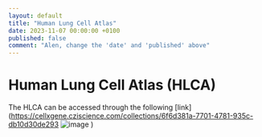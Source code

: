 ```yaml
---
layout: default
title: "Human Lung Cell Atlas"
date: 2023-11-07 00:00:00 +0100
published: false
comment: "Alen, change the 'date' and 'published' above"
---
```

# Human Lung Cell Atlas (HLCA)

The HLCA can be accessed through the following [link](https://cellxgene.cziscience.com/collections/6f6d381a-7701-4781-935c-db10d30de293 
![image](https://github.com/UTS-Bioinformatics/uts-bioinformatics.github.io/assets/62330901/822633bb-f662-4f9c-9183-3bac8dc0b635)
)
